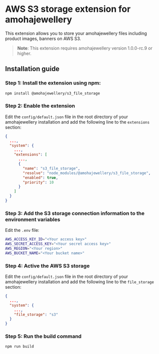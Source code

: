# AWS S3 storage extension for amohajewellery

This extension allows you to store your amohajewellery files including product images, banners on AWS S3.

> **Note**: This extension requires amohajewellery version 1.0.0-rc.9 or higher.

## Installation guide

### Step 1: Install the extension using npm:

```bash
npm install @amohajewellery/s3_file_storage
```

### Step 2: Enable the extension

Edit the `config/default.json` file in the root directory of your amohajewellery installation and add the following line to the `extensions` section:

```json
{
  ...,
  "system": {
    ...,
    "extensions": [
      ...,
      {
        "name": "s3_file_storage",
        "resolve": "node_modules/@amohajewellery/s3_file_storage",
        "enabled": true,
        "priority": 10
      }
    ]
  }
}
```

### Step 3: Add the S3 storage connection information to the environment variables

Edit the `.env` file:

```bash
AWS_ACCESS_KEY_ID="<Your access key>"
AWS_SECRET_ACCESS_KEY="<Your secret access key>"
AWS_REGION="<Your region>"
AWS_BUCKET_NAME="<Your bucket name>"
```

### Step 4: Active the AWS S3 storage

Edit the `config/default.json` file in the root directory of your amohajewellery installation and add the following line to the `file_storage` section:

```json
{
  ...,
  "system": {
    ...,
    "file_storage": "s3"
  }
}
```

### Step 5: Run the build command

```bash
npm run build
```
